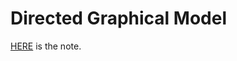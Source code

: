 # Directed Graphical Model

[HERE](https://l-ty.com/Statistics/Graphical-model/Directed_Graphical_Model) is the note.

